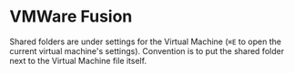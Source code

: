 # VMWare Fusion

Shared folders are under settings for the Virtual Machine (`⌘E` to open the current virtual machine's settings). Convention is to put the shared folder next to the Virtual Machine file itself.

